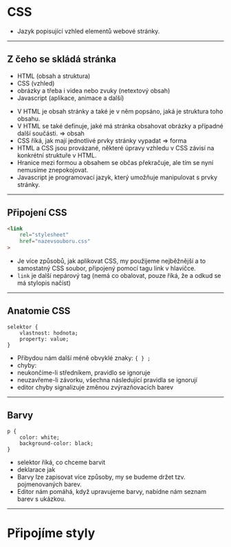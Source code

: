 <!-- .slide: data-state="c-slide-inter" -->

# CSS

>>>
* Jazyk popisující vzhled elementů webové stránky.

---

## Z čeho se skládá stránka

* HTML (obsah a struktura) <!-- .element: class="fragment" -->
* CSS (vzhled) <!-- .element: class="fragment" -->
* obrázky a třeba i videa nebo zvuky (netextový obsah) <!-- .element: class="fragment" -->
* Javascript (aplikace, animace a další) <!-- .element: class="fragment" -->

>>>
* V HTML je obsah stránky a také je v něm popsáno, jaká je struktura toho obsahu.
* V HTML se také definuje, jaké má stránka obsahovat obrázky a případné další součásti. => obsah
* CSS říká, jak mají jednotlivé prvky stránky vypadat => forma
* HTML a CSS jsou provázané, některé úpravy vzhledu v CSS závisí na konkrétní struktuře v HTML.
* Hranice mezi formou a obsahem se občas překračuje, ale tím se nyní nemusíme znepokojovat.
* Javascript je programovací jazyk, který umožňuje manipulovat s prvky stránky.

---

## Připojení CSS

```html
<link
	rel="stylesheet"
	href="nazevsouboru.css"
>
```
<!-- .element: class="c-text-lg stretch" contenteditable="true" -->

>>>
* Je více způsobů, jak aplikovat CSS, my použijeme nejběžnější a to samostatný CSS soubor, připojený pomocí tagu link v hlavičce.
* `link` je další nepárový tag (nemá co obalovat, pouze říká, že a odkud se má stylopis načíst)

---

## Anatomie CSS

<pre class="c-text-md fragment" contenteditable data-fragment-index="10"><code class="lang-css" data-noescape><span class="fragment" data-fragment-index="20">selektor</span><span class="fragment" data-fragment-index="30"> { </span>
	<span class="fragment" data-fragment-index="40">vlastnost</span><span class="fragment" data-fragment-index="50">:</span><span class="fragment" data-fragment-index="60"> hodnota</span><span class="fragment" data-fragment-index="70">;</span><span class="fragment" data-fragment-index="100">
	property: value;</span>
<span class="fragment" data-fragment-index="80">}</span>
</code></pre>

>>>
* Přibydou nám další méně obvyklé znaky: `{ } ;`
* chyby:
 * neukončíme-li středníkem, pravidlo se ignoruje
 * neuzavřeme-li závorku, všechna následující pravidla se ignorují
* editor chyby signalizuje změnou zvýrazňovacích barev


---

## Barvy

<pre class="c-text-md fragment" contenteditable data-fragment-index="10"><code class="lang-css" data-noescape><span class="fragment" data-fragment-index="20">p</span><span class="fragment" data-fragment-index="30"> { </span>
	<span class="fragment" data-fragment-index="40">color</span><span class="fragment" data-fragment-index="50">:</span><span class="fragment" data-fragment-index="60"> white</span><span class="fragment" data-fragment-index="70">;</span><span class="fragment" data-fragment-index="100">
	background-color: black;</span>
<span class="fragment" data-fragment-index="80">}</span>
</code></pre>

>>>
* selektor říká, co chceme barvit
* deklarace jak
* Barvy lze zapisovat více způsoby, my se budeme držet tzv. pojmenovaných barev.
* Editor nám pomáhá, když upravujeme barvy, nabídne nám seznam barev s ukázkou.

---

<!-- .slide: data-state="c-slide-task" -->

# Připojíme styly
